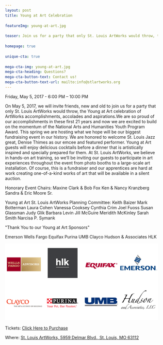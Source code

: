 ```yaml
---
layout: post
title: Young at Art Celebration

featureImg: young-at-art.jpg

teaser: Join us for a party that only St. Louis ArtWorks would throw, the Young at Art celebration of ArtWorks accomplishments, accolades and aspirations

homepage: true

unique-cta: true

mega-cta-img: young-at-art.jpg
mega-cta-heading: Questions?
mega-cta-button-text: Contact us!
mega-cta-button-text-url: mailto:info@stlartworks.org
---
```

Friday, May 5, 2017 - 6:00 PM – 10:00 PM

On May 5, 2017, we will invite friends, new and old to join us for a party that only St. Louis ArtWorks would throw, the Young at Art celebration of ArtWorks accomplishments, accolades and aspirations.We are so proud of our accomplishments in these first 21 years and now we are excited to build on the momentum of the National Arts and Humanities Youth Program Award. This spring we are hosting what we hope will be our biggest fundraising event in our history. We are honored to welcome St. Louis Jazz great, Denise Thimes as our emcee and featured performer. Young at Art guests will enjoy delicious cocktails before a dinner that is artistically inspired and specially prepared for them. At St. Louis ArtWorks, we believe in hands-on art training, so we’ll be inviting our guests to participate in art experiences throughout the event from photo booths to a large-scale art installation.  Of course, this is a fundraiser and our apprentices are hard at work creating one-of-a-kind works of art that will be available in a silent auction.

Honorary Event Chairs:
Maxine Clark & Bob Fox
Ken & Nancy Kranzberg
Sandra & Eric Moore Sr.

Young at Art St. Louis ArtWorks Planning Committee:
Keith Baizer
Mark Botterman
Laura Cohen
Vanessa Cooksey
Cynthia Crim
Joel Fuoss
Susan Glassman
Judy Glik
Barbara Levin
Jill McGuire
Meridith McKinley
Sarah Smith
Narcisa P. Symank

"Thank You to our Young at Art Sponsors"

Emerson
Wells Fargo
Equifax
Purina
UMB
Clayco
Hudson & Associates
HLK

<p><img src="/images/sponsors-art.png" /></p>

Tickets: <a href="https://www.eventbrite.com/e/young-at-art-gala-benefiting-st-louis-artworks-tickets-32836897043?aff=es2">Click Here to Purchase</a>

Where: <a href="https://www.google.com/maps/place/St.+Louis+ArtWorks/@38.655131,-90.2949377,17z/data=!3m1!4b1!4m5!3m4!1s0x87d8b4a4642d1825:0x58170a2e3ba600e1!8m2!3d38.655131!4d-90.292749">St. Louis ArtWorks, 5959 Delmar Blvd., St. Louis, MO 63112</a>